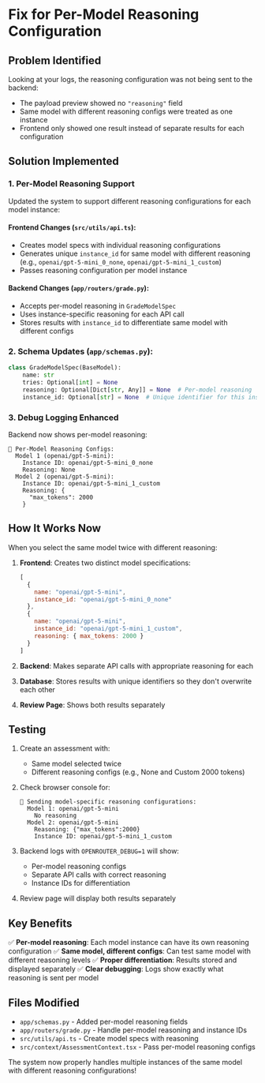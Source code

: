 # Fix for Per-Model Reasoning Configuration

## Problem Identified
Looking at your logs, the reasoning configuration was not being sent to the backend:
- The payload preview showed no `"reasoning"` field
- Same model with different reasoning configs were treated as one instance
- Frontend only showed one result instead of separate results for each configuration

## Solution Implemented

### 1. Per-Model Reasoning Support
Updated the system to support different reasoning configurations for each model instance:

#### Frontend Changes (`src/utils/api.ts`):
- Creates model specs with individual reasoning configurations
- Generates unique `instance_id` for same model with different reasoning (e.g., `openai/gpt-5-mini_0_none`, `openai/gpt-5-mini_1_custom`)
- Passes reasoning configuration per model instance

#### Backend Changes (`app/routers/grade.py`):
- Accepts per-model reasoning in `GradeModelSpec`
- Uses instance-specific reasoning for each API call
- Stores results with `instance_id` to differentiate same model with different configs

### 2. Schema Updates (`app/schemas.py`):
```python
class GradeModelSpec(BaseModel):
    name: str
    tries: Optional[int] = None
    reasoning: Optional[Dict[str, Any]] = None  # Per-model reasoning
    instance_id: Optional[str] = None  # Unique identifier for this instance
```

### 3. Debug Logging Enhanced
Backend now shows per-model reasoning:
```
🧠 Per-Model Reasoning Configs:
  Model 1 (openai/gpt-5-mini):
    Instance ID: openai/gpt-5-mini_0_none
    Reasoning: None
  Model 2 (openai/gpt-5-mini):
    Instance ID: openai/gpt-5-mini_1_custom
    Reasoning: {
      "max_tokens": 2000
    }
```

## How It Works Now

When you select the same model twice with different reasoning:

1. **Frontend**: Creates two distinct model specifications:
   ```javascript
   [
     { 
       name: "openai/gpt-5-mini", 
       instance_id: "openai/gpt-5-mini_0_none"
     },
     { 
       name: "openai/gpt-5-mini", 
       instance_id: "openai/gpt-5-mini_1_custom",
       reasoning: { max_tokens: 2000 }
     }
   ]
   ```

2. **Backend**: Makes separate API calls with appropriate reasoning for each

3. **Database**: Stores results with unique identifiers so they don't overwrite each other

4. **Review Page**: Shows both results separately

## Testing

1. Create an assessment with:
   - Same model selected twice
   - Different reasoning configs (e.g., None and Custom 2000 tokens)

2. Check browser console for:
   ```
   🧠 Sending model-specific reasoning configurations:
     Model 1: openai/gpt-5-mini
       No reasoning
     Model 2: openai/gpt-5-mini
       Reasoning: {"max_tokens":2000}
       Instance ID: openai/gpt-5-mini_1_custom
   ```

3. Backend logs with `OPENROUTER_DEBUG=1` will show:
   - Per-model reasoning configs
   - Separate API calls with correct reasoning
   - Instance IDs for differentiation

4. Review page will display both results separately

## Key Benefits

✅ **Per-model reasoning**: Each model instance can have its own reasoning configuration
✅ **Same model, different configs**: Can test same model with different reasoning levels
✅ **Proper differentiation**: Results stored and displayed separately
✅ **Clear debugging**: Logs show exactly what reasoning is sent per model

## Files Modified

- `app/schemas.py` - Added per-model reasoning fields
- `app/routers/grade.py` - Handle per-model reasoning and instance IDs
- `src/utils/api.ts` - Create model specs with reasoning
- `src/context/AssessmentContext.tsx` - Pass per-model reasoning configs

The system now properly handles multiple instances of the same model with different reasoning configurations!
